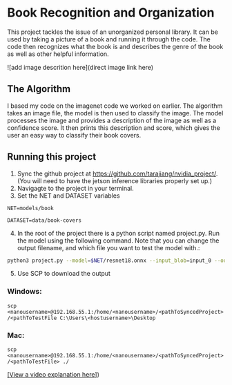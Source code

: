# Book Recognition and Organization

This project tackles the issue of an unorganized personal library. It can be used by taking a picture of a book and running it through the code. The code then recognizes what the book is and describes the genre of the book as well as other helpful information.

![add image descrition here](direct image link here)

## The Algorithm

I based my code on the imagenet code we worked on earlier. The algorithm takes an image file, the model is then used to classify the image. The model processes the image and provides a description of the image as well as a confidence score. It then prints this description and score, which gives the user an easy way to classify their book covers.

## Running this project
  
1. Sync the github project at https://github.com/tarajiang/nvidia_project/. (You will need to have the jetson inference libraries properly set up.)
2. Navigagte to the project in your terminal.
3. Set the NET and DATASET variables

```NET=models/book```

```DATASET=data/book-covers```

4. In the root of the project there is a python script named project.py. Run the model using the following command. Note that you can change the output filename, and which file you want to test the model with.: 
```bash
python3 project.py --model=$NET/resnet18.onnx --input_blob=input_0 --output_blob=output_0 --labels=$DATASET/labels.txt --output_filename=output2.jpg $DATASET/test/Childrens-Books/0000046.jpg
```
5. Use SCP to download the output

### Windows:

```scp <nanousername>@192.168.55.1:/home/<nanousername>/<pathToSyncedProject>/<pathToTestFile C:\Users\<hostusername>\Desktop```

### Mac:
```scp <nanousername>@192.168.55.1:/home/<nanousername>/<pathToSyncedProject>/<pathToTestFile> ./```

[[View a video explanation here]](https://youtu.be/Li8Yi6Vmza4))
